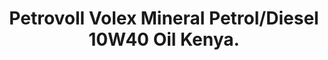 ---
title: Petrovoll Volex Mineral Petrol/Diesel 10W40 Oil Kenya.
layout: product
name: Petrovöll VÖLEX MULTI GRADE MINERAL GASOLINE ENGINE OIL
image: assets/img/20W50.jpg
image2: ../../assets/img/20W50.jpg
grade: SAE 20W50
sizes: 4L,1L
base_api: SL/CF
description: Kenya High Performance German mineral SAE 20W50 Petrol/Diesel oil. Approved for use in Kenya, VW, Mercedes-Benz, all Japanese cars and many more.
product_description: Petrovöll VÖLEX is a high-performance engine oil with SAE grade 15w40 and 20w50 produced using selected mineral oils. It is eminently suited to petrol and diesel engines, with or without turbocharging. It is formulated using highly refined base stocks and state of the art additive technology. It is recommended for use on most common engines, high-powered cars, vans and light trucks, including those with multi-valve techniques and vehicles fitted with or without catalytic converters, operating under the most severe driving conditions.
performance: API SL/CF, ACEA A3/B3, MB 229.1, VW 505.00
benefits: 
    - Provides a stable lubricating film, even with hot oil and under excessive loads
    - Ensures very low oil consumption and Improved fuel economy and filterability
    - Prevents adhesion, lacquering and coking of cylinders, pistons, valves and turbochargers
    - Provides high level of oxidation protection
    - Effectively controls wear, rust, and corrosion to ensure long engine life
    - Provides year-round operation with good viscosity-temperature behaviour and high shear stability
    - Delivers properly balanced detergent and dispersion that ensures a clean engine

---